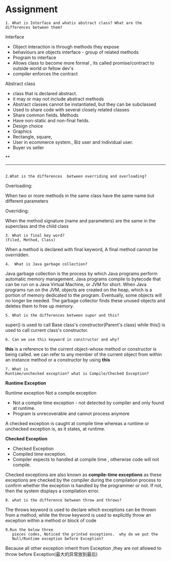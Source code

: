 

# Assignment

```
1. What is Interface and whatis abstract class? What are the differences between them?
```

 Interface

* Object interaction is through methods they expose
* behaviours are objects interface - group of related methods
* Program to interface
* Allows class to become more formal , its called promise/contract to outside world or fellow dev's
* compiler enforces the contract

Abstract class

* class that is declared abstract.
* it may or may not include abstract methods
* Abstract classes cannot be instantiated, but they can be subclassed
* Used to share code with several closely related classes
* Share common fields. Methods
* Have non-static and non-final fields.
* Design choice
* Graphics
* Rectangle, square,
* User in ecommerce system., Biz user and individual user.
* Buyer vs seller

**

---

##

```
2.What is the differences  between overriding and overloading?
```

Overloading:

When two or more methods in the same class have the same name but different parameters

Overriding:

When the method signature (name and parameters) are the same in the superclass and the child class

```
3. What is final key word?
(Filed, Method, Class)
```

When a method is declared with final keyword,
A final method cannot be overridden.

```
4.  What is Java garbage collection?
```

Java garbage collection is the process by which Java programs perform automatic memory management. Java programs compile to bytecode that can be run on a Java Virtual Machine, or JVM for short. When Java programs run on the JVM, objects are created on the heap, which is a portion of memory dedicated to the program. Eventually, some objects will no longer be needed. The garbage collector finds these unused objects and deletes them to free up memory.

```
5. What is the differences between super and this?
```

super() is used to call Base class's constructor(Parent's class) while this() is used to call current class's constructor.

```
6. Can we use this keyword in constructor and why?
```

**this** is a reference to the current object-whose method or constructor is being called.
we can refer to any member of the current object from within an instance method or a constructor by using **this**

```
7. What is
Runtime/unchecked exception? what is Compile/Checked Exception?
```

**Runtime Exception**

Runtime exception Not a compile exception

* Not a compile time exception - not detected by compiler and only found at runtime.
* Program is unrecoverable and cannot process anymore



A checked exception is caught at compile time whereas a runtime or unchecked exception is, as it states, at runtime.

**Checked Exception**

* Checked Exception
* Compiled time exception.
* Compiler expects to handled at compile time , otherwise code will not compile.

Checked exceptions are also known as **compile-time exceptions** as these exceptions are checked by the compiler during the compilation process to confirm whether the exception is handled by the programmer or not. If not, then the system displays a compilation error.

```
8. what is the difference between throw and throws?
```

The throws keyword is used to declare which exceptions can be thrown from a method, while the throw keyword is used to explicitly throw an exception within a method or block of code

```
9.Run the below three
   pieces codes, Noticed the printed exceptions.  why do we put the
   Null/Runtime exception before Exception?
```

Because all other exception inherit from Exception ,they are not allowed to throw before Exception(最大的异常放到最后)




